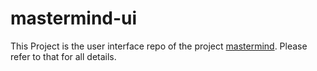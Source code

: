 # mastermind-ui

This Project is the user interface repo of the project [mastermind](https://github.com/hakanonal/mastermind). Please refer to that for all details.

